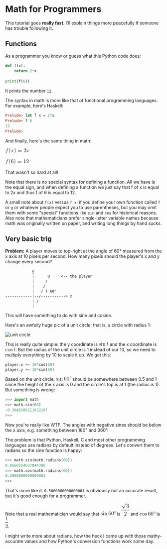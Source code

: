 # Math for Programmers

This tutorial goes **really fast**. I'll explain things more peacefully
if someone has trouble following it.

## Functions

As a programmer you know or guess what this Python code does:

```python
def f(x):
    return 2*x

print(f(6))
```

It prints the number `12`.

The syntax in math is more like that of functional programming
languages. For example, here's Haskell:

```haskell
Prelude> let f x = 2*x
Prelude> f 6
12
Prelude>
```

And finally, here's the same thing in math:

![math:f(x)=2x][]

![math:f(6)=12][]

That wasn't so hard at all!

Note that there is no special syntax for defining a function. All we have is the
equal sign, and when defining a function we just say that f of x is equal to 2x
and thus f of 6 is equal to 12.

A small note about `f(x)` versus `f x`: if you define your own function called
`f` or `g` or whatever people expect you to use parentheses, but you may omit
them with some "special" functions like `sin` and `cos` for historical reasons.
Also note that mathematicians prefer single-letter variable names because math
was originally written on paper, and writing long things by hand sucks.

## Very basic trig

**Problem:** A player moves to top-right at the angle of 60° measured from the
x axis at 10 pixels per second. How many pixels should the player's x and y
change every second?


```
            y
            |      O     <-- the player
            |     /
            |    /
            |   / ) 60°
------------|--/-----------> x
            | /
            |
```

This will have something to do with sine and cosine.

Here's an awfully huge pic of a unit circle; that is, a circle with radius 1:

![unit circle](https://upload.wikimedia.org/wikipedia/commons/thumb/8/8f/Unit_circle.svg/1200px-Unit_circle.svg.png)

This is really quite simple: the y coordinate is ![math:\sin t][] and the x
coordinate is ![math:\cos t][]. But the radius of the unit circle is 1 instead of
our 10, so we need to multiply everything by 10 to scale it up. We get this:

```python
player.x += 10*cos(60)
player.y += 10*sin(60)
```

Based on the unit circle, ![math:\sin 60\degree][] should be somewhere between
0.5 and 1 since the height of the x axis is 0 and the circle's top is at 1 (the
radius is 1). But something is wrong:

```python
>>> import math
>>> math.sin(60)
-0.3048106211022167
>>>
```

Now you're really like WTF. The angles with negative sines should be below the
x axis, e.g. something between 180° and 360°.

The problem is that Python, Haskell, C and most other programming languages use
radians by default instead of degrees. Let's convert them to radians so the sine
function is happy:

```python
>>> math.sin(math.radians(60))
0.8660254037844386
>>> math.cos(math.radians(60))
0.5000000000000001
>>> 
```

That's more like it. `0.5000000000000001` is obviously not an accurate result,
but it's good enough for a programmer.

Note that a real mathematician would say that ![math:\sin 60\degree][] is
![math:\frac{\sqrt{3}}{2}][] and ![math:\cos 60\degree][] is ![math:\frac{1}{2}][].

I might write more about radians, how the heck I came up with those
mathy-accurate values and how Python's conversion functions work some day.

[math:f(x)=2x]: images/math/080320743c76f725cd1f62a2c774c4e6.gif
[math:f(6)=12]: images/math/152e1ca519e8fcf69c2dbda118348af2.gif
[math:\sin t]: images/math/5732d78efedc927ac0d505b0b839d142.gif
[math:\cos t]: images/math/4d3eb39ad6e06c939af4dee7de899759.gif
[math:\sin 60\degree]: images/math/10eb7bf694bb1144845276b2337dd629.gif
[math:\sin 60\degree]: images/math/10eb7bf694bb1144845276b2337dd629.gif
[math:\frac{\sqrt{3}}{2}]: images/math/aed430fdf4c64058b58e05bf9ccbbbde.gif
[math:\cos 60\degree]: images/math/9964a77a0f345afa9b62df0d64c7993b.gif
[math:\frac{1}{2}]: images/math/93b05c90d14a117ba52da1d743a43ab1.gif
